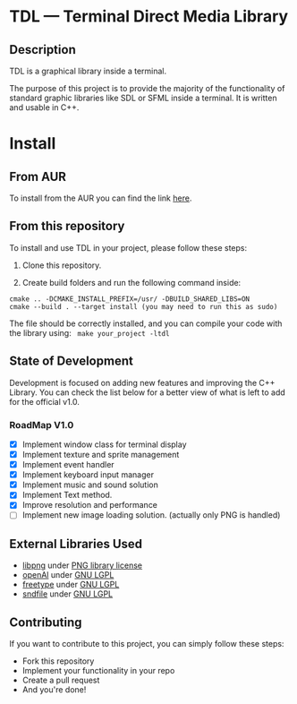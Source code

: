 # TDL — Terminal Direct Media Library

## Description

TDL is a graphical library inside a terminal.

The purpose of this project is to provide the majority of the functionality of standard graphic libraries like SDL or SFML inside a terminal. It is written and usable in C++.

# Install

## From AUR

To install from the AUR you can find the link [here](https://aur.archlinux.org/packages/tdl_terminal_directmedia_library).

## From this repository

To install and use TDL in your project, please follow these steps:

1. Clone this repository.

2. Create build folders and run the following command inside:
```
cmake .. -DCMAKE_INSTALL_PREFIX=/usr/ -DBUILD_SHARED_LIBS=ON
cmake --build . --target install (you may need to run this as sudo)
```
The file should be correctly installed, and you can compile your code with the library using:
``` make your_project -ltdl```

## State of Development

Development is focused on adding new features and improving the C++ Library. You can check the list below for a better view of what is left to add for the official v1.0.

### RoadMap V1.0
- [x] Implement window class for terminal display
- [x] Implement texture and sprite management
- [x] Implement event handler
- [x] Implement keyboard input manager
- [x] Implement music and sound solution
- [x] Implement Text method.
- [x] Improve resolution and performance
- [ ] Implement new image loading solution. (actually only PNG is handled)

## External Libraries Used
- [libpng](https://github.com/pnggroup/libpng) under [PNG library license](https://spdx.org/licenses/libpng-2.0.html)
- [openAl](https://www.openal.org/) under [GNU LGPL](https://www.gnu.org/licenses/lgpl-2.1.html)
- [freetype](https://www.freetype.org/) under [GNU LGPL](https://www.gnu.org/licenses/lgpl-2.1.html)
- [sndfile](http://www.mega-nerd.com/libsndfile/) under [GNU LGPL](https://www.gnu.org/licenses/lgpl-2.1.html)

## Contributing

If you want to contribute to this project, you can simply follow these steps:

- Fork this repository
- Implement your functionality in your repo
- Create a pull request
- And you're done!
